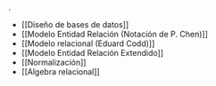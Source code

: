 .
- [[Diseño de bases de datos]] 
- [[Modelo Entidad Relación (Notación de P. Chen)]]
- [[Modelo relacional (Eduard Codd)]]
- [[Modelo Entidad Relación Extendido]] 
- [[Normalización]] 
- [[Algebra relacional]] 